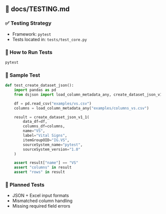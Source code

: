 ## 📄 docs/TESTING.md

### ✅ Testing Strategy

* Framework: `pytest`
* Tests located in: `tests/test_core.py`

### 🧪 How to Run Tests

```bash
pytest
```

### 📄 Sample Test

```python
def test_create_dataset_json():
    import pandas as pd
    from dsjson import load_column_metadata_any, create_dataset_json_v1_1

    df = pd.read_csv("examples/vs.csv")
    columns = load_column_metadata_any("examples/columns_vs.csv")

    result = create_dataset_json_v1_1(
        data_df=df,
        columns_df=columns,
        name="VS",
        label="Vital Signs",
        itemGroupOID="IG.VS",
        sourceSystem_name="pytest",
        sourceSystem_version="1.0"
    )

    assert result["name"] == "VS"
    assert "columns" in result
    assert "rows" in result
```

### 🧪 Planned Tests

* JSON + Excel input formats
* Mismatched column handling
* Missing required field errors
